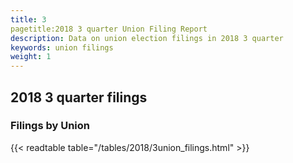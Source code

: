 ```yaml
---
title: 3
pagetitle:2018 3 quarter Union Filing Report
description: Data on union election filings in 2018 3 quarter 
keywords: union filings
weight: 1
---
```


## 2018 3 quarter filings

### Filings by Union
{{< readtable table="/tables/2018/3union_filings.html" >}}

